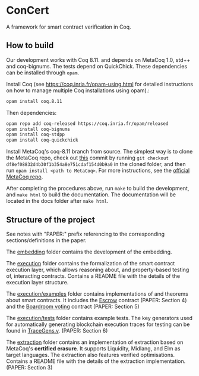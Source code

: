 # ConCert

A framework for smart contract verification in Coq.

## How to build


Our development works with Coq 8.11. and depends on MetaCoq 1.0,
std++ and coq-bignums. The tests depend on QuickChick. These dependencies can be installed through `opam`.

Install Coq (see https://coq.inria.fr/opam-using.html for detailed instructions on how to manage
multiple Coq installations using opam).:

```bash
opam install coq.8.11
```

Then dependencies:

```bash
opam repo add coq-released https://coq.inria.fr/opam/released
opam install coq-bignums
opam install coq-stdpp
opam install coq-quickchick
```

Install MetaCoq's coq-8.11 branch from source. The simplest way is to clone the MetaCoq repo, check out [this](https://github.com/MetaCoq/metacoq/commit/df8ef08832d4b30f1b354a8e751cdaf154d0b9a0) commit by running `git checkout df8ef08832d4b30f1b354a8e751cdaf154d0b9a0` in the cloned folder, and then run `opam install <path to MetaCoq>`.
For more instructions, see the [official MetaCoq repo](https://github.com/MetaCoq/metacoq#installing-from-github-repository-for-developers).

After completing the procedures above, run `make` to build the development, and
`make html` to build the documentation. The documentation will be located in the
docs folder after `make html`.

## Structure of the project

See notes with "PAPER:" prefix referencing to the corresponding sections/definitions in the paper.

The [embedding](embedding/) folder contains the development of the embedding.

The [execution](execution/) folder contains the formalization of the smart contract execution layer, which allows reasoning about, and property-based testing of, interacting contracts. Contains a README file with the details of the execution layer structure.

The [execution/examples](execution/examples) folder contains implementations of and theorems about smart contracts. 
It includes the [Escrow](execution/examples/Escrow.v) contract (PAPER: Section 4) and the [Boardroom voting](execution/examples/BoardroomVoting.v) contract (PAPER: Section 5)

The [execution/tests](execution/tests) folder contains example tests. The key generators used for automatically generating blockchain execution traces for testing can be found in [TraceGens.v](execution/tests/TraceGens.v). (PAPER: Section 6)

The [extraction](extraction/) folder contains an implementation of extraction based on MetaCoq's **certified erasure**. 
It supports Liquidity, Midlang, and Elm as target languages. The extraction also features verified optimisations. 
Contains a README file with the details of the extraction implementation. (PAPER: Section 3)
